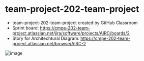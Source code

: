 # team-project-202-team-project
- team-project-202-team-project created by GitHub Classroom
- Sprint board: https://cmpe-202-team-project.atlassian.net/jira/software/projects/AIRC/boards/2
- Story for Architechtural Diagram: https://cmpe-202-team-project.atlassian.net/browse/AIRC-2

![image](https://user-images.githubusercontent.com/70946588/137821414-61e3c34e-e065-4524-8d81-690a280773c3.png)
